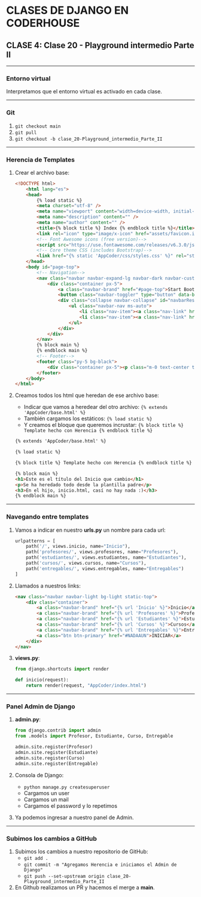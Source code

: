 # CLASES DE DJANGO EN CODERHOUSE

## CLASE 4: Clase 20 - Playground intermedio Parte II
---
### Entorno virtual
Interpretamos que el entorno virtual es activado en cada clase.

---
### Git
1. `git checkout main`
2. `git pull`
3. `git checkout -b clase_20-Playground_intermedio_Parte_II`

---
### Herencia de Templates
1. Crear el archivo base:
    ```html
    <!DOCTYPE html>
        <html lang="es">
        <head>
            {% load static %}
            <meta charset="utf-8" />
            <meta name="viewport" content="width=device-width, initial-scale=1, shrink-to-fit=no" />
            <meta name="description" content="" />
            <meta name="author" content="" />
            <title>{% block title %} Index {% endblock title %}</title>
            <link rel="icon" type="image/x-icon" href="assets/favicon.ico" />
            <!-- Font Awesome icons (free version)-->
            <script src="https://use.fontawesome.com/releases/v6.3.0/js/all.js" crossorigin="anonymous"></script>
            <!-- Core theme CSS (includes Bootstrap)-->
            <link href="{% static 'AppCoder/css/styles.css' %}" rel="stylesheet" />
        </head>
        <body id="page-top">
            <!-- Navigation-->
            <nav class="navbar navbar-expand-lg navbar-dark navbar-custom fixed-top">
                <div class="container px-5">
                    <a class="navbar-brand" href="#page-top">Start Bootstrap</a>
                    <button class="navbar-toggler" type="button" data-bs-toggle="collapse" data-bs-target="#navbarResponsive" aria-controls="navbarResponsive" aria-expanded="false" aria-label="Toggle navigation"><span class="navbar-toggler-icon"></span></button>
                    <div class="collapse navbar-collapse" id="navbarResponsive">
                        <ul class="navbar-nav ms-auto">
                            <li class="nav-item"><a class="nav-link" href="#!">Iniciar sesión</a></li>
                            <li class="nav-item"><a class="nav-link" href="#!">Crear cuenta</a></li>
                        </ul>
                    </div>
                </div>
            </nav>
            {% block main %}
            {% endblock main %}
            <!-- Footer-->
            <footer class="py-5 bg-black">
                <div class="container px-5"><p class="m-0 text-center text-white small">Copyright &copy; Your Website 2023</p></div>
            </footer>
        </body>
    </html>
    ```
2. Creamos todos los html que heredan de ese archivo base:
    - Indicar que vamos a heredear del otro archivo: `{% extends 'AppCoder/base.html' %}`
    - También cargamos los estáticos: `{% load static %}`
    - Y creamos el bloque que queremos incrustar: `{% block title %} Template hecho con Herencia {% endblock title %}`
    
    ```html
    {% extends 'AppCoder/base.html' %}
    
    {% load static %}

    {% block title %} Template hecho con Herencia {% endblock title %}

    {% block main %}
    <h1>Este es el título del Inicio que cambio</h1>
    <p>Se ha heredado todo desde la plantilla padre</p>
    <h3>En el hijo, inicio.html, casí no hay nada :)</h3>
    {% endblock main %}
    ```

---
### Navegando entre templates
1. Vamos a indicar en nuestro **urls.py** un nombre para cada url:
    ```python
    urlpatterns = [
        path('/', views.inicio, name="Inicio"),
        path('profesores/', views.profesores, name="Profesores"),
        path('estudiantes/', views.estudiantes, name="Estudiantes"),
        path('cursos/', views.cursos, name="Cursos"),
        path('entregables/', views.entregables, name="Entregables")
    ]
    ```
2. Llamados a nuestros links:
    ```html
    <nav class="navbar navbar-light bg-light static-top">
        <div class="container">
            <a class="navbar-brand" href="{% url 'Inicio' %}">Inicio</a>
            <a class="navbar-brand" href="{% url 'Profesores' %}">Profesores</a>
            <a class="navbar-brand" href="{% url 'Estudiantes' %}">Estudiantes</a>
            <a class="navbar-brand" href="{% url 'Cursos' %}">Cursos</a>
            <a class="navbar-brand" href="{% url 'Entregables' %}">Entregables</a>
            <a class="btn btn-primary" href="#NADAAUN">INICIAR</a>
        </div>
    </nav>
    ```
3. **views.py**:
    ```python
    from django.shortcuts import render

    def inicio(request):
        return render(request, "AppCoder/index.html")
    ```

---
### Panel Admin de Django
1. **admin.py**:
    ```python
    from django.contrib import admin
    from .models import Profesor, Estudiante, Curso, Entregable

    admin.site.register(Profesor)
    admin.site.register(Estudiante)
    admin.site.register(Curso)
    admin.site.register(Entregable)
    ```
2. Consola de Django:
    - `python manage.py createsuperuser`
    - Cargamos un user
    - Cargamos un mail
    - Cargamos el password y lo repetimos

3. Ya podemos ingresar a nuestro panel de Admin.

---
### Subimos los cambios a GitHub
1. Subimos los cambios a nuestro repositorio de GitHub:
    * `git add .`
    * `git commit -m "Agregamos Herencia e iniciamos el Admin de Django"`
    * `git push --set-upstream origin clase_20-Playground_intermedio_Parte_II`
2. En Github realizamos un PR y hacemos el merge a **main**.
